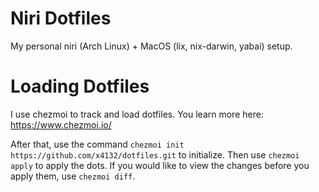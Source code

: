 # Niri Dotfiles

My personal niri (Arch Linux) + MacOS (lix, nix-darwin, yabai) setup.

# Loading Dotfiles

I use chezmoi to track and load dotfiles. You learn more here: https://www.chezmoi.io/

After that, use the command `chezmoi init https://github.com/x4132/dotfiles.git` to initialize.
Then use `chezmoi apply` to apply the dots.
If you would like to view the changes before you apply them, use `chezmoi diff`.
